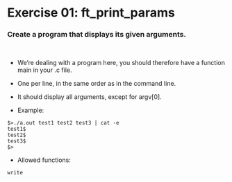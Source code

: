 # Exercise 01: ft_print_params

### Create a program that displays its given arguments.
<br>

- We’re dealing with a program here, you should therefore have a function main in your .c file.

- One per line, in the same order as in the command line.

- It should display all arguments, except for argv[0].

- Example:
```
$>./a.out test1 test2 test3 | cat -e
test1$
test2$
test3$
$>
```

- Allowed functions:
```
write
```
